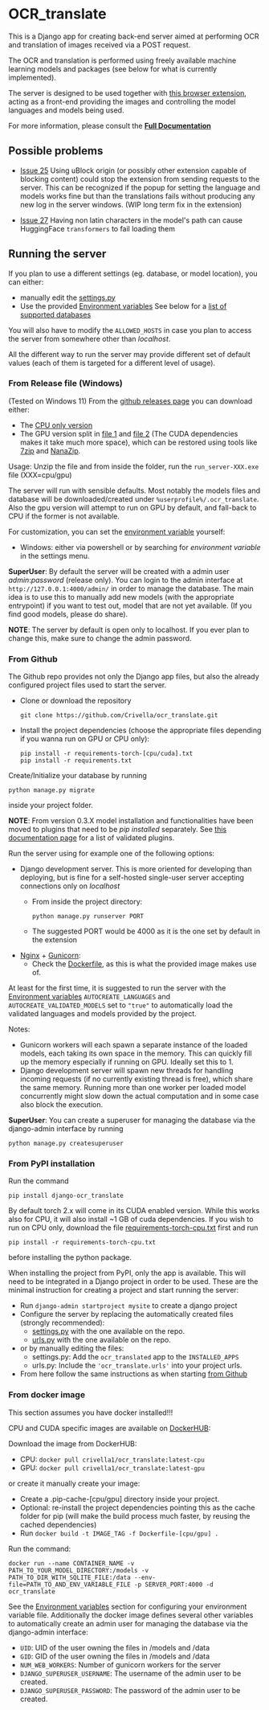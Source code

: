 # OCR_translate

This is a Django app for creating back-end server aimed at performing OCR and translation of images received via a POST request.

The OCR and translation is performed using freely available machine learning models and packages (see below for what is currently implemented).

The server is designed to be used together with [this browser extension](https://github.com/Crivella/ocr_extension), acting as a front-end providing the images and controlling the model languages and models being used.

For more information, please consult the **[Full Documentation](https://crivella.github.io/ocr_translate/)**

## Possible problems

- [Issue 25](/../../issues/25) Using uBlock origin (or possibly other extension capable of blocking content) could stop the extension from sending requests to the server. This can be recognized if the popup for setting the language and models works fine but than the translations fails without producing any new log in the server windows. (WIP long term fix in the extension)

- [Issue 27](#27) Having non latin characters in the model's path can cause HuggingFace `transformers` to fail loading them

## Running the server

If you plan to use a different settings (eg. database, or model location), you can either:

- manually edit the [settings.py](mysite/settings.py)
- Use the provided [Environment variables](#environment-variables)
See below for a [list of supported databases](#supported-databases)

You will also have to modify the `ALLOWED_HOSTS` in case you plan to access the server from somewhere other than *localhost*.

All the different way to run the server may provide different set of default values (each of them is targeted for a different level of usage).

### From Release file (Windows)

(Tested on Windows 11)
From the [github releases page](/../../releases/) you can download either:

- The [CPU only version](/../../releases/latest/download/run_server-cpu.zip)
- The GPU version split in [file 1](/../../releases/latest/download/run_server-gpu.zip.001) and [file 2](/../../releases/latest/download/run_server-gpu.zip.002) (The CUDA dependencies makes it take much more space), which can be restored using tools like [7zip](https://www.7-zip.org/https://www.7-zip.org/) and [NanaZip](https://github.com/M2Team/NanaZip).

Usage:
Unzip the file and from inside the folder, run the `run_server-XXX.exe` file (XXX=cpu/gpu)

The server will run with sensible defaults. Most notably the models files and database will be downloaded/created under `%userprofile%/.ocr_translate`.
Also the gpu version will attempt to run on GPU by default, and fall-back to CPU if the former is not available.

For customization, you can set the [environment variable](#environment-variables) yourself:

- Windows: either via powershell or by searching for *environment variable* in the settings menu.

**SuperUser**: By default the server will be created with a admin user *admin*:*password* (release only).
You can login to the admin interface at `http://127.0.0.1:4000/admin/` in order to manage the database.
The main idea is to use this to manually add new models (with the appropriate entrypoint) if you want to test out,
model that are not yet available. (If you find good models, please do share).

**NOTE**: The server by default is open only to localhost. If you ever plan to change this, make sure to change the admin password.

### From Github

The Github repo provides not only the Django app files, but also the already configured project files used to start the server.

- Clone or download the repository

      git clone https://github.com/Crivella/ocr_translate.git

- Install the project dependencies (choose the appropriate files depending if you wanna run on GPU or CPU only):

      pip install -r requirements-torch-[cpu/cuda].txt
      pip install -r requirements.txt

Create/Initialize your database by running

    python manage.py migrate

inside your project folder.

**NOTE**: From version 0.3.X model installation and functionalities have been moved to plugins that need to be *pip installed* separately.
See [this documentation page](https://crivella.github.io/ocr_translate/user/index.html) for a list of validated plugins.

Run the server using for example one of the following options:

- Django development server. This is more oriented for developing than deploying, but is fine for a self-hosted single-user server accepting connections only on *localhost*
  - From inside the project directory:

        python manage.py runserver PORT

  - The suggested PORT would be 4000 as it is the one set by default in the extension
- [Nginx](https://www.nginx.com/) + [Gunicorn](https://gunicorn.org/):
  - Check the [Dockerfile](Dockerfile), as this is what the provided image makes use of.

At least for the first time, it is suggested to run the server with the [Environment variables](#environment-variables) `AUTOCREATE_LANGUAGES` and `AUTOCREATE_VALIDATED_MODELS` set to `"true"` to automatically load the validated languages and models provided by the project.

Notes:

- Gunicorn workers will each spawn a separate instance of the loaded models, each taking its own space in the memory. This can quickly fill up the memory especially if running on GPU. Ideally set this to 1.
- Django development server will spawn new threads for handling incoming requests (if no currently existing thread is free), which share the same memory. Running more than one worker per loaded model concurrently might slow down the actual computation and in some case also block the execution.

**SuperUser**: You can create a superuser for managing the database via the django-admin interface by running

    python manage.py createsuperuser

### From PyPI installation

Run the command

    pip install django-ocr_translate

By default torch 2.x will come in its CUDA enabled version. While this works also for CPU, it will also install ~1 GB of cuda dependencies.
If you wish to run on CPU only, download the file [requirements-torch-cpu.txt](requirements-torch-cpu.txt) first and run

    pip install -r requirements-torch-cpu.txt

before installing the python package.

When installing the project from PyPI, only the app is available.
This will need to be integrated in a Django project in order to be used.
These are the minimal instruction for creating a project and start running the server:

- Run `django-admin startproject mysite` to create a django project
- Configure the server by replacing the automatically created files (strongly recommended):
  - [settings.py](mysite/settings.py) with the one available on the repo.
  - [urls.py](mysite/urls.py) with the one available on the repo.
- or by manually editing the files:
  - settings.py: Add the `ocr_translated` app to the `INSTALLED_APPS`
  - urls.py: Include the `'ocr_translate.urls'` into your project urls.
- From here follow the same instructions as when starting [from Github](#from-github)

### From docker image

This section assumes you have docker installed!!!

CPU and CUDA specific images are available on [DockerHUB](https://hub.docker.com/r/crivella1/ocr_translate):

Download the image from DockerHUB:

- CPU: `docker pull crivella1/ocr_translate:latest-cpu`
- GPU: `docker pull crivella1/ocr_translate:latest-gpu`

or create it manually create your image:

- Create a .pip-cache-[cpu/gpu] directory inside your project.
- Optional: re-install the project dependencies pointing this as the cache folder for pip (will make the build process much faster, by reusing the cached dependencies)
- Run `docker build -t IMAGE_TAG -f Dockerfile-[cpu/gpu] .`

Run the command:

    docker run --name CONTAINER_NAME -v PATH_TO_YOUR_MODEL_DIRECTORY:/models -v PATH_TO_DIR_WITH_SQLITE_FILE:/data --env-file=PATH_TO_AND_ENV_VARIABLE_FILE -p SERVER_PORT:4000 -d ocr_translate

See the [Environment variables](#environment-variables) section for configuring your environment variable file. Additionally the docker image defines several other variables to automatically create an admin user for managing the database via the django-admin interface:

- `UID`: UID of the user owning the files in /models and /data
- `GID`: GID of the user owning the files in /models and /data
- `NUM_WEB_WORKERS`: Number of gunicorn workers for the server
- `DJANGO_SUPERUSER_USERNAME`: The username of the admin user to be created.
- `DJANGO_SUPERUSER_PASSWORD`: The password of the admin user to be created.
